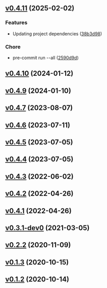 <!-- insertion marker -->
<a name="v0.4.11"></a>

## [v0.4.11](https://github.com/thaeber/figure-tools/compare/v0.4.10...v0.4.11) (2025-02-02)

### Features

- Updating project dependencies ([38b3d98](https://github.com/thaeber/figure-tools/commit/38b3d98d485dff819d01bd0b935bcd454030b8ea))

### Chore

- pre-commit run --all ([2590d9d](https://github.com/thaeber/figure-tools/commit/2590d9da764071b16facf55efd323acc4b6a6332))

<a name="v0.4.10"></a>

## [v0.4.10](https://github.com/thaeber/figure-tools/compare/v0.4.9...v0.4.10) (2024-01-12)

<a name="v0.4.9"></a>

## [v0.4.9](https://github.com/thaeber/figure-tools/compare/v0.4.7...v0.4.9) (2024-01-10)

<a name="v0.4.7"></a>

## [v0.4.7](https://github.com/thaeber/figure-tools/compare/v0.4.6...v0.4.7) (2023-08-07)

<a name="v0.4.6"></a>

## [v0.4.6](https://github.com/thaeber/figure-tools/compare/v0.4.5...v0.4.6) (2023-07-11)

<a name="v0.4.5"></a>

## [v0.4.5](https://github.com/thaeber/figure-tools/compare/v0.4.4...v0.4.5) (2023-07-05)

<a name="v0.4.4"></a>

## [v0.4.4](https://github.com/thaeber/figure-tools/compare/v0.4.3...v0.4.4) (2023-07-05)

<a name="v0.4.3"></a>

## [v0.4.3](https://github.com/thaeber/figure-tools/compare/v0.4.2...v0.4.3) (2022-06-02)

<a name="v0.4.2"></a>

## [v0.4.2](https://github.com/thaeber/figure-tools/compare/v0.4.1...v0.4.2) (2022-04-26)

<a name="v0.4.1"></a>

## [v0.4.1](https://github.com/thaeber/figure-tools/compare/v0.3.1-dev0...v0.4.1) (2022-04-26)

<a name="v0.3.1-dev0"></a>

## [v0.3.1-dev0](https://github.com/thaeber/figure-tools/compare/v0.2.2...v0.3.1-dev0) (2021-03-05)

<a name="v0.2.2"></a>

## [v0.2.2](https://github.com/thaeber/figure-tools/compare/v0.1.3...v0.2.2) (2020-11-09)

<a name="v0.1.3"></a>

## [v0.1.3](https://github.com/thaeber/figure-tools/compare/v0.1.2...v0.1.3) (2020-10-15)

<a name="v0.1.2"></a>

## [v0.1.2](https://github.com/thaeber/figure-tools/compare/0e89981bd3897f42b6254fec8f4f927665164ecf...v0.1.2) (2020-10-14)

